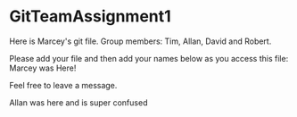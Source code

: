 GitTeamAssignment1
==================


Here is Marcey's git file. 
Group members: Tim, Allan, David and Robert.


Please add your file and then add your names below as you access this file:
Marcey was Here!


Feel free to leave a message.

Allan was here and is super confused
